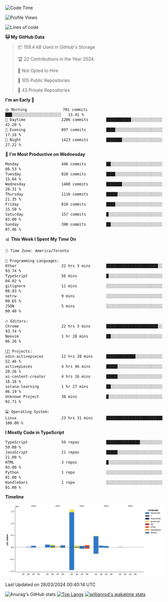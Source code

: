 <!--START_SECTION:waka-->
![Code Time](http://img.shields.io/badge/Code%20Time-1%2C349%20hrs%2048%20mins-blue)

![Profile Views](http://img.shields.io/badge/Profile%20Views-0-blue)

![Lines of code](https://img.shields.io/badge/From%20Hello%20World%20I%27ve%20Written-2.8%20million%20lines%20of%20code-blue)

**🐱 My GitHub Data** 

> 📦 159.4 kB Used in GitHub's Storage 
 > 
> 🏆 22 Contributions in the Year 2024
 > 
> 🚫 Not Opted to Hire
 > 
> 📜 105 Public Repositories 
 > 
> 🔑 43 Private Repositories 
 > 
**I'm an Early 🐤** 

```text
🌞 Morning                701 commits         ███░░░░░░░░░░░░░░░░░░░░░░   13.41 % 
🌆 Daytime                2206 commits        ███████████░░░░░░░░░░░░░░   42.20 % 
🌃 Evening                897 commits         ████░░░░░░░░░░░░░░░░░░░░░   17.16 % 
🌙 Night                  1423 commits        ███████░░░░░░░░░░░░░░░░░░   27.22 % 
```
📅 **I'm Most Productive on Wednesday** 

```text
Monday                   446 commits         ██░░░░░░░░░░░░░░░░░░░░░░░   08.53 % 
Tuesday                  828 commits         ████░░░░░░░░░░░░░░░░░░░░░   15.84 % 
Wednesday                1480 commits        ███████░░░░░░░░░░░░░░░░░░   28.31 % 
Thursday                 1116 commits        █████░░░░░░░░░░░░░░░░░░░░   21.35 % 
Friday                   810 commits         ████░░░░░░░░░░░░░░░░░░░░░   15.50 % 
Saturday                 157 commits         █░░░░░░░░░░░░░░░░░░░░░░░░   03.00 % 
Sunday                   390 commits         ██░░░░░░░░░░░░░░░░░░░░░░░   07.46 % 
```


📊 **This Week I Spent My Time On** 

```text
🕑︎ Time Zone: America/Toronto

💬 Programming Languages: 
Other                    22 hrs 3 mins       ███████████████████████░░   93.74 % 
TypeScript               56 mins             █░░░░░░░░░░░░░░░░░░░░░░░░   04.02 % 
gitignore                11 mins             ░░░░░░░░░░░░░░░░░░░░░░░░░   00.83 % 
netrw                    9 mins              ░░░░░░░░░░░░░░░░░░░░░░░░░   00.65 % 
JSON                     5 mins              ░░░░░░░░░░░░░░░░░░░░░░░░░   00.40 % 

🔥 Editors: 
Chrome                   22 hrs 3 mins       ███████████████████████░░   93.74 % 
Neovim                   1 hr 28 mins        ██░░░░░░░░░░░░░░░░░░░░░░░   06.26 % 

🐱‍💻 Projects: 
odin-activepieces        12 hrs 20 mins      █████████████░░░░░░░░░░░░   52.46 % 
activepieces             4 hrs 46 mins       █████░░░░░░░░░░░░░░░░░░░░   20.26 % 
ai-content-creator       4 hrs 16 mins       █████░░░░░░░░░░░░░░░░░░░░   18.16 % 
solana-learning          1 hr 27 mins        ██░░░░░░░░░░░░░░░░░░░░░░░   06.19 % 
Unknown Project          38 mins             █░░░░░░░░░░░░░░░░░░░░░░░░   02.71 % 

💻 Operating System: 
Linux                    23 hrs 31 mins      █████████████████████████   100.00 % 
```

**I Mostly Code in TypeScript** 

```text
TypeScript               59 repos            ███████████████░░░░░░░░░░   59.00 % 
JavaScript               21 repos            █████░░░░░░░░░░░░░░░░░░░░   21.00 % 
HTML                     3 repos             █░░░░░░░░░░░░░░░░░░░░░░░░   03.00 % 
Python                   1 repo              ░░░░░░░░░░░░░░░░░░░░░░░░░   01.00 % 
Handlebars               1 repo              ░░░░░░░░░░░░░░░░░░░░░░░░░   01.00 % 
```



**Timeline**

![Lines of Code chart](https://raw.githubusercontent.com/wise-introvert/wise-introvert/master/assets/bar_graph.png)


 Last Updated on 28/03/2024 00:40:14 UTC
<!--END_SECTION:waka-->

![Anurag's GitHub stats](https://github-readme-stats.vercel.app/api?username=wise-introvert&count_private=true&show_icons=true)
[![Top Langs](https://github-readme-stats.vercel.app/api/top-langs/?username=wise-introvert&langs_count=10)](https://github.com/anuraghazra/github-readme-stats)
[![willianrod's wakatime stats](https://github-readme-stats.vercel.app/api/wakatime?username=wiseintrovert)](https://github.com/anuraghazra/github-readme-stats)
